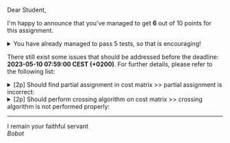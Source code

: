 Dear Student,

I'm happy to announce that you've managed to get **6** out of 10 points for this assignment.
<details><summary>You have already managed to pass 5 tests, so that is encouraging!</summary>&emsp;☑&nbsp;[1p] Maximization problem should be converted to minimization problem<br>&emsp;☑&nbsp;[1p] Rectangular problem should be padded with constant to make it square<br>&emsp;☑&nbsp;[2p] Simplex should be able to solve assignment problems<br>&emsp;☑&nbsp;[1p] Should subtract min values in every row and column in cost matrix<br>&emsp;☑&nbsp;[1p] Should create proper assignment based on dict of assignments</details>

There still exist some issues that should be addressed before the deadline: **2023-05-10 07:59:00 CEST (+0200)**. For further details, please refer to the following list:

<details><summary>[2p] Should find partial assignment in cost matrix &gt;&gt; partial assignment is incorrect:</summary>- got: {}<br>- got assignment for only 0 workers, expected to assign tasks to 3 workers<br>- for cost matrix: <br>&nbsp;&nbsp;&nbsp;&nbsp;[[0 3 4]<br>&nbsp;&nbsp;&nbsp;&nbsp;&nbsp;[1 0 0]<br>&nbsp;&nbsp;&nbsp;&nbsp;&nbsp;[3 3 0]]</details>
<details><summary>[2p] Should perform crossing algorithm on cost matrix &gt;&gt; crossing algorithm is not performed properly:</summary>- got: <br>&nbsp;&nbsp;&nbsp;&nbsp;[[-3  9 -3  1]<br>&nbsp;&nbsp;&nbsp;&nbsp;&nbsp;[ 0  3  0  0]<br>&nbsp;&nbsp;&nbsp;&nbsp;&nbsp;[ 0  3  0  0]<br>&nbsp;&nbsp;&nbsp;&nbsp;&nbsp;[-3  3  2  0]]<br>- expected: <br>&nbsp;&nbsp;&nbsp;&nbsp;[[1 9 0 4]<br>&nbsp;&nbsp;&nbsp;&nbsp;&nbsp;[0 6 5 0]<br>&nbsp;&nbsp;&nbsp;&nbsp;&nbsp;[3 0 0 0]<br>&nbsp;&nbsp;&nbsp;&nbsp;&nbsp;[0 2 4 2]]<br>- for cost matrix: <br>&nbsp;&nbsp;&nbsp;&nbsp;[[0 9 0 4]<br>&nbsp;&nbsp;&nbsp;&nbsp;&nbsp;[0 7 6 1]<br>&nbsp;&nbsp;&nbsp;&nbsp;&nbsp;[2 0 0 0]<br>&nbsp;&nbsp;&nbsp;&nbsp;&nbsp;[0 3 5 3]]<br>- and partial assignment: {1: 0, 0: 2, 2: 1}</details>

-----------
I remain your faithful servant\
_Bobot_